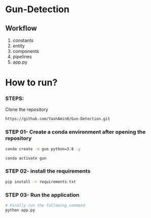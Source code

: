 # Gun-Detection

## Workflow

1. constants
2. entity
3. components
4. pipelines
5. app.py

# How to run?
### STEPS:

Clone the repository

```bash
https://github.com/YashAmin0/Gun-Detection.git
```
### STEP 01- Create a conda environment after opening the repository

```bash
conda create -n gun python=3.8 -y
```

```bash
conda activate gun
```


### STEP 02- install the requirements
```bash
pip install -r requirements.txt
```

### STEP 03- Run the application
```bash
# Finally run the following command
python app.py
```
